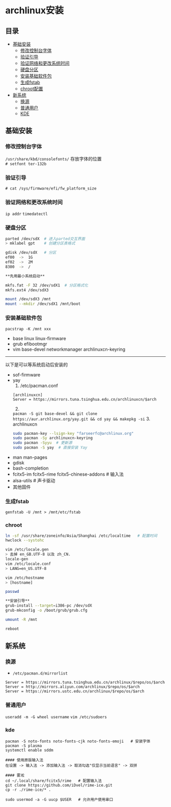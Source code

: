 # archlinux安装

## 目录
- [基础安装](#基础安装)
  - [修改控制台字体](#修改控制台字体)
  - [验证引导](#验证引导)
  - [验证网络和更改系统时间](#验证网络和更改系统时间)
  - [硬盘分区](#硬盘分区)
  - [安装基础软件包](#安装基础软件包)
  - [生成fstab](#生成fstab)
  - [chroot配置](#chroot)
- [新系统](#新系统)
  - [换源](#换源)
  - [普通用户](#普通用户)
  - [KDE](#kde)

## 基础安装

### 修改控制台字体

`/usr/share/kbd/consolefonts/`  存放字体的位置  
`# setfont ter-132b`

### 验证引导

`# cat /sys/firmware/efi/fw_platform_size`  

### 验证网络和更改系统时间

`ip addr`
`timedatectl`

### 硬盘分区

```bash
parted /dev/sdX  # 进入parted交互界面
> mklabel gpt    # 创建分区表格式

gdisk /dev/sdX   # 分区
ef00  ->  1G
ef02  ->  2M
8300  ->  /

**先用最小系统启动**

mkfs.fat -F 32 /dev/sdX1  # 分区格式化
mkfs.ext4 /dev/sdX3

mount /dev/sdX3 /mnt
mount --mkdir /dev/sdX1 /mnt/boot
```

### 安装基础软件包

`pacstrap -K /mnt xxx`
+ base linux linux-firmware
+ grub efibootmgr
+ vim base-devel networkmanager archlinuxcn-keyring
---
以下是可以等系统启动后安装的
+ sof-firmware 
+ yay
  1. /etc/pacman.conf
  ```
  [archlinuxcn]
  Server = https://mirrors.tuna.tsinghua.edu.cn/archlinuxcn/$arch
  ```
  2. 
  `pacman -S git base-devel && git clone https://aur.archlinux.org/yay.git && cd yay && makepkg -si`
  3. archlinuxcn
  ```bash
  sudo pacman-key --lsign-key "farseerfc@archlinux.org"
  sudo pacman -Sy archlinuxcn-keyring
  sudo pacman -Syyu  # 更新源
  sudo pacman -S yay  # 直接安装 Yay
  ```
+ man man-pages
+ gdisk
+ bash-completion
+ fcitx5-im fcitx5-rime fcitx5-chinese-addons  # 输入法
+ alsa-utils  # 声卡驱动
+ 其他固件

### 生成fstab

`genfstab -U /mnt > /mnt/etc/fstab`

### chroot

```bash
ln -sf /usr/share/zoneinfo/Asia/Shanghai /etc/localtime   # 配置时间
hwclock --systohc

vim /etc/locale.gen 
> 去掉 en_GB.UTF-8 以及 zh_CN.
locale-gen
vim /etc/locale.conf
> LANG=en_US.UTF-8

vim /etc/hostname
> [hostname]

passwd 

**安装引导**
grub-install --target=i386-pc /dev/sdX
grub-mkconfig -o /boot/grub/grub.cfg

umount -R /mnt

reboot
```

## 新系统

### 换源
- `/etc/pacman.d/mirrorlist`
```
Server = https://mirrors.tuna.tsinghua.edu.cn/archlinux/$repo/os/$arch
Server = http://mirrors.aliyun.com/archlinux/$repo/os/$arch
Server = https://mirrors.ustc.edu.cn/archlinux/$repo/os/$arch
```

### 普通用户

`useradd -m -G wheel username`
`vim /etc/sudoers`

### kde

```
pacman -S noto-fonts noto-fonts-cjk noto-fonts-emoji   # 安装字体
pacman -S plasma
systemctl enable sddm

#### 使用原版输入法
在设置 -> 输入法 -> 添加输入法 -> 取消勾选"仅显示当前语言" -> 双拼

#### 雾凇
cd ~/.local/share/fcitx5/rime   # 配置输入法
git clone https://github.com/iDvel/rime-ice.git
cp -r ./rime-ice/* .

sudo usermod -a -G uucp $USER   # 允许用户使用串口
